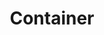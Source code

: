 ---
layout: landing-page
sectionKey: Glossary
eleventyNavigation:
  parent: Glossary
title: Container
description: Containers are flexible sections within templates that give publishers choice over content display and user interface structure.
details:
  '<div class="govuk-inset-text">
    Note: Currently in development.
  </div>
  

  Containers will be flexible sections within a broader template. They’ll give publishers more choice over how they display their content and how they structure the user interface.
  
  
  Containers are intended to be populated with content and metadata attributes, user interface (UI) components and reusable content blocks.
  
  
  ## Non-preferred terms
  
  - Block

  - Section

  - Module
  
  
  ## Do not confuse with

  [Component](/glossary/component)'
theme: Presentation layer
order: 3
---